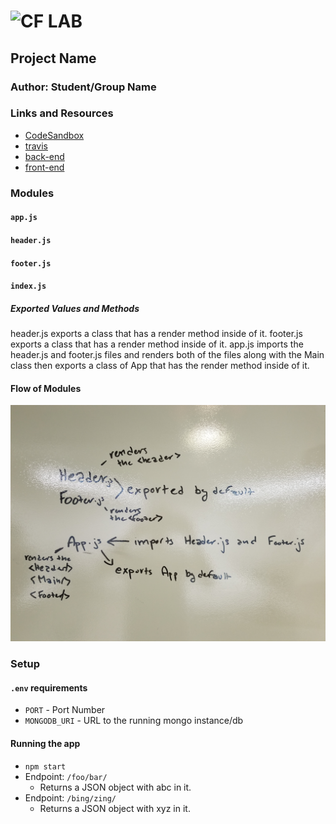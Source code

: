 # ![CF](http://i.imgur.com/7v5ASc8.png) LAB

## Project Name

### Author: Student/Group Name

### Links and Resources

- [CodeSandbox](https://codesandbox.io/s/4lwoxzp66w)
- [travis](http://xyz.com)
- [back-end](http://xyz.com)
- [front-end](https://codesandbox.io/s/4lwoxzp66w)

### Modules

#### `app.js`

#### `header.js`

#### `footer.js`

#### `index.js`

##### Exported Values and Methods

header.js exports a class that has a render method inside of it.
footer.js exports a class that has a render method inside of it.
app.js imports the header.js and footer.js files and renders both
of the files along with the Main class then exports a class of App
that has the render method inside of it.

#### Flow of Modules

<img src="./assets/lab-26.jpg">

### Setup

#### `.env` requirements

- `PORT` - Port Number
- `MONGODB_URI` - URL to the running mongo instance/db

#### Running the app

- `npm start`
- Endpoint: `/foo/bar/`
  - Returns a JSON object with abc in it.
- Endpoint: `/bing/zing/`
  - Returns a JSON object with xyz in it.
